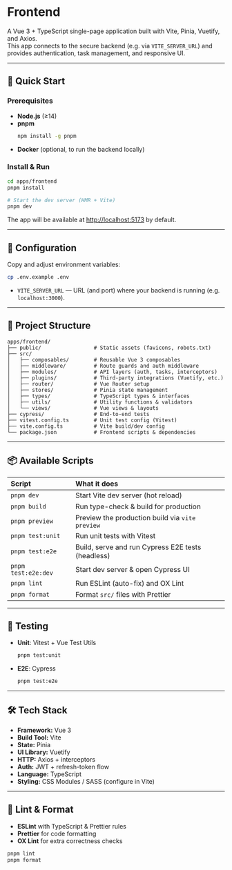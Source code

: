 # Frontend

A Vue 3 + TypeScript single-page application built with Vite, Pinia, Vuetify, and Axios.  
This app connects to the secure backend (e.g. via `VITE_SERVER_URL`) and provides authentication, task management, and responsive UI.

---

## 🚀 Quick Start

### Prerequisites

- **Node.js** (≥14)
- **pnpm**  
  ```bash
  npm install -g pnpm
  ```
- **Docker** (optional, to run the backend locally)

### Install & Run

```bash
cd apps/frontend
pnpm install

# Start the dev server (HMR + Vite)
pnpm dev
```

The app will be available at <http://localhost:5173> by default.

---

## 🔧 Configuration

Copy and adjust environment variables:

```bash
cp .env.example .env
```

- `VITE_SERVER_URL` — URL (and port) where your backend is running (e.g. `localhost:3000`).

---

## 📁 Project Structure

```
apps/frontend/
├── public/                 # Static assets (favicons, robots.txt)
├── src/
│   ├── composables/        # Reusable Vue 3 composables
│   ├── middleware/         # Route guards and auth middleware
│   ├── modules/            # API layers (auth, tasks, interceptors)
│   ├── plugins/            # Third-party integrations (Vuetify, etc.)
│   ├── router/             # Vue Router setup
│   ├── stores/             # Pinia state management
│   ├── types/              # TypeScript types & interfaces
│   ├── utils/              # Utility functions & validators
│   └── views/              # Vue views & layouts
├── cypress/                # End-to-end tests
├── vitest.config.ts        # Unit test config (Vitest)
├── vite.config.ts          # Vite build/dev config
└── package.json            # Frontend scripts & dependencies
```

---

## 📦 Available Scripts

| Script               | What it does                                          |
| :------------------- | :----------------------------------------------------- |
| `pnpm dev`           | Start Vite dev server (hot reload)                    |
| `pnpm build`         | Run type-check & build for production                 |
| `pnpm preview`       | Preview the production build via `vite preview`       |
| `pnpm test:unit`     | Run unit tests with Vitest                            |
| `pnpm test:e2e`      | Build, serve and run Cypress E2E tests (headless)     |
| `pnpm test:e2e:dev`  | Start dev server & open Cypress UI                    |
| `pnpm lint`          | Run ESLint (auto-fix) and OX Lint                      |
| `pnpm format`        | Format `src/` files with Prettier                      |

---

## 🧪 Testing

- **Unit**: Vitest + Vue Test Utils
  ```bash
  pnpm test:unit
  ```
- **E2E**: Cypress
  ```bash
  pnpm test:e2e
  ```

---

## 🛠 Tech Stack

- **Framework:** Vue 3
- **Build Tool:** Vite
- **State:** Pinia
- **UI Library:** Vuetify
- **HTTP:** Axios + interceptors
- **Auth:** JWT + refresh-token flow
- **Language:** TypeScript
- **Styling:** CSS Modules / SASS (configure in Vite)

---

## 🎨 Lint & Format

- **ESLint** with TypeScript & Prettier rules
- **Prettier** for code formatting
- **OX Lint** for extra correctness checks

```bash
pnpm lint
pnpm format
```